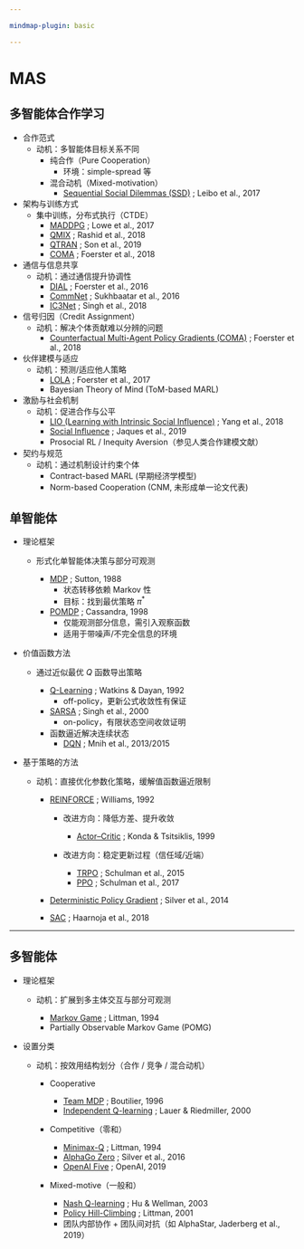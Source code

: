 ```yaml
---

mindmap-plugin: basic

---
```


# MAS



## 多智能体合作学习
- 合作范式
    - 动机：多智能体目标关系不同
        - 纯合作（Pure Cooperation）
            - 环境：simple-spread 等
        - 混合动机（Mixed-motivation）
            - [Sequential Social Dilemmas (SSD)](https://arxiv.org/abs/1702.03037) ; Leibo et al., 2017
- 架构与训练方式
    - 集中训练，分布式执行（CTDE）
        - [MADDPG](https://arxiv.org/abs/1706.02275) ; Lowe et al., 2017
        - [QMIX](https://arxiv.org/abs/1803.11485) ; Rashid et al., 2018
        - [QTRAN](https://arxiv.org/abs/1905.05408) ; Son et al., 2019
        - [COMA](https://arxiv.org/abs/1705.08926) ; Foerster et al., 2018
- 通信与信息共享
    - 动机：通过通信提升协调性
        - [DIAL](https://arxiv.org/abs/1605.06676) ; Foerster et al., 2016
        - [CommNet](https://arxiv.org/abs/1605.07736) ; Sukhbaatar et al., 2016
        - [IC3Net](https://arxiv.org/abs/1810.03916) ; Singh et al., 2018
- 信号归因（Credit Assignment）
    - 动机：解决个体贡献难以分辨的问题
        - [Counterfactual Multi-Agent Policy Gradients (COMA)](https://arxiv.org/abs/1705.08926) ; Foerster et al., 2018
- 伙伴建模与适应
    - 动机：预测/适应他人策略
        - [LOLA](https://arxiv.org/abs/1709.04326) ; Foerster et al., 2017
        - Bayesian Theory of Mind (ToM-based MARL)
- 激励与社会机制
    - 动机：促进合作与公平
        - [LIO (Learning with Intrinsic Social Influence)](https://arxiv.org/abs/1810.08647) ; Yang et al., 2018
        - [Social Influence](https://arxiv.org/abs/1810.08647) ; Jaques et al., 2019
        - Prosocial RL / Inequity Aversion（参见人类合作建模文献）
- 契约与规范
    - 动机：通过机制设计约束个体
        - Contract-based MARL (早期经济学模型)
        - Norm-based Cooperation (CNM, 未形成单一论文代表)



## 单智能体

* 理论框架

  * 形式化单智能体决策与部分可观测

    * [MDP](https://link.springer.com/article/10.1007/BF00992696) ; Sutton, 1988
	    * 状态转移依赖 Markov 性
		* 目标：找到最优策略 $\pi^*$
    * [POMDP](https://www.sciencedirect.com/science/article/pii/S000437029800023X) ; Cassandra, 1998
	    * 仅能观测部分信息，需引入观察函数
		* 适用于带噪声/不完全信息的环境
* 价值函数方法

  * 通过近似最优 $Q$ 函数导出策略

    * [Q-Learning](https://link.springer.com/article/10.1007/BF00992698) ; Watkins & Dayan, 1992
	    * off-policy，更新公式收敛性有保证
    * [SARSA](https://dl.acm.org/doi/10.5555/645529.657617) ; Singh et al., 2000
		* on-policy，有限状态空间收敛证明
	* 函数逼近解决连续状态
		* [DQN](https://arxiv.org/abs/1312.5602) ; Mnih et al., 2013/2015
	
* 基于策略的方法

  * 动机：直接优化参数化策略，缓解值函数逼近限制

    * [REINFORCE](https://dl.acm.org/doi/10.1145/138243.138273) ; Williams, 1992

      * 改进方向：降低方差、提升收敛

        * [Actor–Critic](https://papers.nips.cc/paper/1786-convergence-properties-of-policy-iteration) ; Konda & Tsitsiklis, 1999
      * 改进方向：稳定更新过程（信任域/近端）

        * [TRPO](https://arxiv.org/abs/1502.05477) ; Schulman et al., 2015
        * [PPO](https://arxiv.org/abs/1707.06347) ; Schulman et al., 2017
    * [Deterministic Policy Gradient](https://proceedings.mlr.press/v32/silver14.pdf) ; Silver et al., 2014
    * [SAC](https://arxiv.org/abs/1801.01290) ; Haarnoja et al., 2018

---

## 多智能体

* 理论框架

  * 动机：扩展到多主体交互与部分可观测

    * [Markov Game](https://www.jmlr.org/papers/volume4/littman03a/littman03a.pdf) ; Littman, 1994
    * Partially Observable Markov Game (POMG)
* 设置分类

  * 动机：按效用结构划分（合作 / 竞争 / 混合动机）

    * Cooperative

      * [Team MDP](https://link.springer.com/chapter/10.1007/3-540-61380-2_18) ; Boutilier, 1996
      * [Independent Q-learning](https://link.springer.com/chapter/10.1007/3-540-45545-0_14) ; Lauer & Riedmiller, 2000
    * Competitive（零和）

      * [Minimax-Q](https://www.jmlr.org/papers/volume4/littman03a/littman03a.pdf) ; Littman, 1994
      * [AlphaGo Zero](https://www.nature.com/articles/nature24270) ; Silver et al., 2016
      * [OpenAI Five](https://arxiv.org/abs/1912.06680) ; OpenAI, 2019
    * Mixed-motive（一般和）

      * [Nash Q-learning](https://dl.acm.org/doi/10.1145/502512.502549) ; Hu & Wellman, 2003
      * [Policy Hill-Climbing](https://www.sciencedirect.com/science/article/pii/S0004370201001250) ; Littman, 2001
      * 团队内部协作 + 团队间对抗（如 AlphaStar, Jaderberg et al., 2019）
